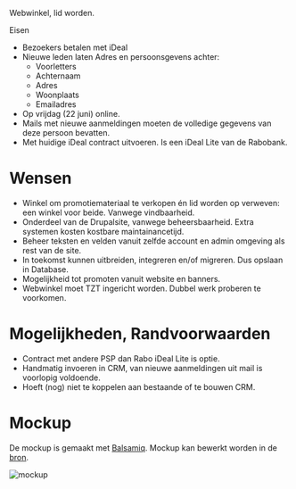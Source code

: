 Webwinkel, lid worden.

Eisen
* Bezoekers betalen met iDeal
* Nieuwe leden laten Adres en persoonsgevens achter:
  * Voorletters
  * Achternaam
  * Adres
  * Woonplaats
  * Emailadres
* Op vrijdag (22 juni) online.
* Mails met nieuwe aanmeldingen moeten de volledige gegevens van deze persoon bevatten.
* Met huidige iDeal contract uitvoeren. Is een iDeal Lite van de Rabobank.

# Wensen

* Winkel om promotiemateriaal te verkopen én lid worden op verweven: een winkel voor beide. Vanwege vindbaarheid.
* Onderdeel van de Drupalsite, vanwege beheersbaarheid. Extra systemen kosten kostbare maintainancetijd.
* Beheer teksten en velden vanuit zelfde account en admin omgeving als rest van de site.
* In toekomst kunnen uitbreiden, integreren en/of migreren. Dus opslaan in Database.
* Mogelijkheid tot promoten vanuit website en banners.
* Webwinkel moet TZT ingericht worden. Dubbel werk proberen te voorkomen.

# Mogelijkheden, Randvoorwaarden

* Contract met andere PSP dan Rabo iDeal Lite is optie.
* Handmatig invoeren in CRM, van nieuwe aanmeldingen uit mail is voorlopig voldoende.
* Hoeft (nog) niet te koppelen aan bestaande of te bouwen CRM.

# Mockup
De mockup is gemaakt met [Balsamiq](http://www.balsamiq.com/). Mockup
kan bewerkt worden in de [bron](https://github.com/piratenpartij/lidworden/blob/doc/lidworden.bmml).

![mockup](https://github.com/piratenpartij/lidworden/raw/doc/lidworden.png)
